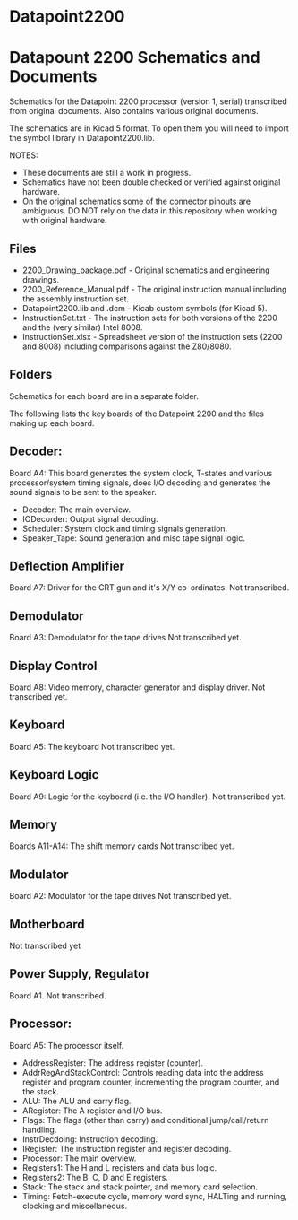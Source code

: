 # Datapoint2200
 Datapount 2200 Schematics and Documents
 ===
 
Schematics for the Datapoint 2200 processor (version 1, serial) transcribed from original documents. Also contains various original documents.

The schematics are in Kicad 5 format. To open them you will need to import the symbol library in Datapoint2200.lib.

NOTES:
* These documents are still a work in progress.
* Schematics have not been double checked or verified against original hardware.
* On the original schematics some of the connector pinouts are ambiguous. DO NOT rely on the data in this repository when working with original hardware.

Files
---
* 2200_Drawing_package.pdf - Original schematics and engineering drawings.
* 2200_Reference_Manual.pdf - The original instruction manual including the assembly instruction set.
* Datapoint2200.lib and .dcm - Kicab custom symbols (for Kicad 5).
* InstructionSet.txt - The instruction sets for both versions of the 2200 and the (very similar) Intel 8008.
* InstructionSet.xlsx - Spreadsheet version of the instruction sets (2200 and 8008) including comparisons against the Z80/8080.

Folders
---
Schematics for each board are in a separate folder.

The following lists the key boards of the Datapoint 2200 and the files making up each board.

Decoder:
---
Board A4: This board generates the system clock, T-states and various processor/system timing signals, does I/O decoding and generates the sound signals to be sent to the speaker.
*    Decoder: The main overview.
*    IODecorder: Output signal decoding.
*    Scheduler: System clock and timing signals generation.
*    Speaker_Tape: Sound generation and misc tape signal logic.
    
Deflection Amplifier
---
Board A7: Driver for the CRT gun and it's X/Y co-ordinates.
Not transcribed.

Demodulator
---
Board A3: Demodulator for the tape drives
Not transcribed yet.

Display Control
---
Board A8: Video memory, character generator and display driver.
Not transcribed yet.

Keyboard
---
Board A5: The keyboard
Not transcribed yet.

Keyboard Logic
---
Board A9: Logic for the keyboard (i.e. the I/O handler).
Not transcribed yet.

Memory
---
Boards A11-A14: The shift memory cards
Not transcribed yet.

Modulator
---
Board A2: Modulator for the tape drives
Not transcribed yet.

Motherboard
---
Not transcribed yet

Power Supply, Regulator
---
Board A1.
Not transcribed.

Processor:
---
Board A5: The processor itself.
*    AddressRegister: The address register (counter).
*    AddrRegAndStackControl: Controls reading data into the address register and program counter, incrementing the program counter, and the stack.
*    ALU: The ALU and carry flag.
*    ARegister: The A register and I/O bus.
*    Flags: The flags (other than carry) and conditional jump/call/return handling.
*    InstrDecdoing: Instruction decoding.
*    IRegister: The instruction register and register decoding.
*    Processor: The main overview.
*    Registers1: The H and L registers and data bus logic.
*    Registers2: The B, C, D and E registers.
*    Stack: The stack and stack pointer, and memory card selection.
*    Timing: Fetch-execute cycle, memory word sync, HALTing and running, clocking and miscellaneous.
